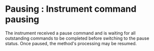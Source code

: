 # Pausing : Instrument command pausing

The instrument received a pause command and is waiting for all outstanding commands to be completed before switching to the pause status. Once paused, the method's processing may be resumed.
